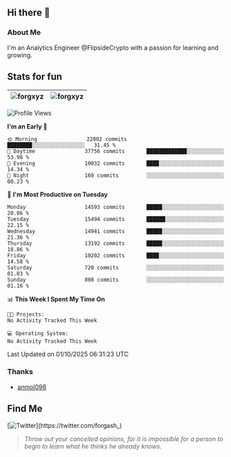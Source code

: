 ## Hi there 👋

### About Me

I'm an Analytics Engineer @FlipsideCrypto with a passion for learning and growing.
  
## Stats for fun

| <img align="center" src="https://github-readme-streak-stats.herokuapp.com/?user=forgxyz&theme=tokyonight" alt="forgxyz" /> | <img align="center" src="https://github-readme-stats.vercel.app/api?username=forgxyz&theme=tokyonight&show_icons=true" alt="forgxyz" /> |
| ------------- |------------- |


<!--START_SECTION:waka-->
![Profile Views](http://img.shields.io/badge/Profile%20Views-0-blue)

**I'm an Early 🐤** 

```text
🌞 Morning                22002 commits       ████████░░░░░░░░░░░░░░░░░   31.45 % 
🌆 Daytime                37756 commits       █████████████░░░░░░░░░░░░   53.98 % 
🌃 Evening                10032 commits       ████░░░░░░░░░░░░░░░░░░░░░   14.34 % 
🌙 Night                  160 commits         ░░░░░░░░░░░░░░░░░░░░░░░░░   00.23 % 
```
📅 **I'm Most Productive on Tuesday** 

```text
Monday                   14593 commits       █████░░░░░░░░░░░░░░░░░░░░   20.86 % 
Tuesday                  15494 commits       ██████░░░░░░░░░░░░░░░░░░░   22.15 % 
Wednesday                14941 commits       █████░░░░░░░░░░░░░░░░░░░░   21.36 % 
Thursday                 13192 commits       █████░░░░░░░░░░░░░░░░░░░░   18.86 % 
Friday                   10202 commits       ████░░░░░░░░░░░░░░░░░░░░░   14.58 % 
Saturday                 720 commits         ░░░░░░░░░░░░░░░░░░░░░░░░░   01.03 % 
Sunday                   808 commits         ░░░░░░░░░░░░░░░░░░░░░░░░░   01.16 % 
```


📊 **This Week I Spent My Time On** 

```text
🐱‍💻 Projects: 
No Activity Tracked This Week

💻 Operating System: 
No Activity Tracked This Week
```


 Last Updated on 01/10/2025 06:31:23 UTC
<!--END_SECTION:waka-->

### Thanks
 - [anmol098](https://github.com/anmol098/waka-readme-stats/)
  
## Find Me
[![Twitter](https://img.shields.io/twitter/url/https/twitter.com/forgash_.svg?style=social&label=Follow%20%40forgash_)](https://twitter.com/forgash_)


> *Throw out your conceited opinions, for it is impossible for a person to begin to learn what he thinks he already knows.* 
